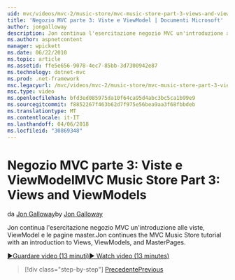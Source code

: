 ```yaml
---
uid: mvc/videos/mvc-2/music-store/mvc-music-store-part-3-views-and-viewmodels
title: 'Negozio MVC parte 3: Viste e ViewModel | Documenti Microsoft'
author: jongalloway
description: Jon continua l'esercitazione negozio MVC un'introduzione alle viste, ViewModel e le pagine master.
ms.author: aspnetcontent
manager: wpickett
ms.date: 06/22/2010
ms.topic: article
ms.assetid: ffe5e656-9078-4ec7-85bb-3d7300942e87
ms.technology: dotnet-mvc
ms.prod: .net-framework
msc.legacyurl: /mvc/videos/mvc-2/music-store/mvc-music-store-part-3-views-and-viewmodels
msc.type: video
ms.openlocfilehash: bfd3ed085975da10f64ca95d4abc3bc5ca1b99e9
ms.sourcegitcommit: f8852267f463b62d7f975e56bea9aa3f68fbbdeb
ms.translationtype: MT
ms.contentlocale: it-IT
ms.lasthandoff: 04/06/2018
ms.locfileid: "30869348"
---
```

<a name="mvc-music-store-part-3-views-and-viewmodels"></a><span data-ttu-id="4af76-103">Negozio MVC parte 3: Viste e ViewModel</span><span class="sxs-lookup"><span data-stu-id="4af76-103">MVC Music Store Part 3: Views and ViewModels</span></span>
====================
<span data-ttu-id="4af76-104">da [Jon Galloway](https://github.com/jongalloway)</span><span class="sxs-lookup"><span data-stu-id="4af76-104">by [Jon Galloway](https://github.com/jongalloway)</span></span>

<span data-ttu-id="4af76-105">Jon continua l'esercitazione negozio MVC un'introduzione alle viste, ViewModel e le pagine master.</span><span class="sxs-lookup"><span data-stu-id="4af76-105">Jon continues the MVC Music Store tutorial with an introduction to Views, ViewModels, and MasterPages.</span></span>

[<span data-ttu-id="4af76-106">&#9654;Guardare video (13 minuti)</span><span class="sxs-lookup"><span data-stu-id="4af76-106">&#9654; Watch video (13 minutes)</span></span>](https://channel9.msdn.com/Blogs/ASP-NET-Site-Videos/mvc-music-store-part-3-views-and-viewmodels)

> [!div class="step-by-step"]
> [<span data-ttu-id="4af76-107">Precedente</span><span class="sxs-lookup"><span data-stu-id="4af76-107">Previous</span></span>](mvc-music-store-part-2-controllers.md)
